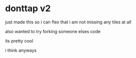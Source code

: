 # donttap v2

just made this so i can flex that i am not missing any tiles at all

also wanted to try forking someone elses code

its pretty cool

i think anyways
